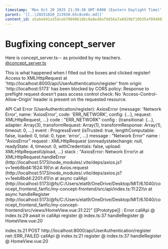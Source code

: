 ```yaml
---
timestamp: 'Mon Oct 20 2025 21:39:30 GMT-0400 (Eastern Daylight Time)'
parent: '[[..\20251020_213930.65c8ce8c.md]]'
content_id: a5abe941a35dceb70090618bc0a8ed8af9d56a7a8929bf10935af09488145d62
---
```


# Bugfixing concept\_server

Here is concept\_server.ts-- as provided by my teachers.
[@concept\_server.ts](../../src/concept_server.ts)

This is what happened when I filled out the boxes and clicked register!
Access to XMLHttpRequest at 'http://localhost:8000/api/UserAuthentication/register' from origin 'http://localhost:5173' has been blocked by CORS policy: Response to preflight request doesn't pass access control check: No 'Access-Control-Allow-Origin' header is present on the requested resource.

API Call Error (UserAuthentication/register):
AxiosError {message: 'Network Error', name: 'AxiosError', code: 'ERR\_NETWORK', config: {…}, request: XMLHttpRequest, …}
code
:
"ERR\_NETWORK"
config
:
{transitional: {…}, adapter: Array(3), transformRequest: Array(1), transformResponse: Array(1), timeout: 0, …}
event
:
ProgressEvent {isTrusted: true, lengthComputable: false, loaded: 0, total: 0, type: 'error', …}
message
:
"Network Error"
name
:
"AxiosError"
request
:
XMLHttpRequest {onreadystatechange: null, readyState: 4, timeout: 0, withCredentials: false, upload: XMLHttpRequestUpload, …}
stack
:
"AxiosError: Network Error\n    at XMLHttpRequest.handleError (http://localhost:5173/node\_modules/.vite/deps/axios.js?v=1eeb8bd4:1624:19)\n    at Axios.request (http://localhost:5173/node\_modules/.vite/deps/axios.js?v=1eeb8bd4:2201:41)\n    at async callApi (http://localhost:5173/@fs/C:/Users/elat9/OneDrive/Desktop/MIT/6.1040/concept\_frontend\_fanfic/my-concept-frontend/src/api/index.ts:11:22)\n    at async handleRegister (http://localhost:5173/@fs/C:/Users/elat9/OneDrive/Desktop/MIT/6.1040/concept\_frontend\_fanfic/my-concept-frontend/src/views/HomeView.vue:31:22)"
\[\[Prototype]]
:
Error
callApi	@	index.ts:29
await in callApi
register	@	index.ts:37
handleRegister	@	HomeView.vue:20

index.ts:21
POST http://localhost:8000/api/UserAuthentication/register net::ERR\_FAILED
callApi	@	index.ts:21
register	@	index.ts:37
handleRegister	@	HomeView.vue:20
